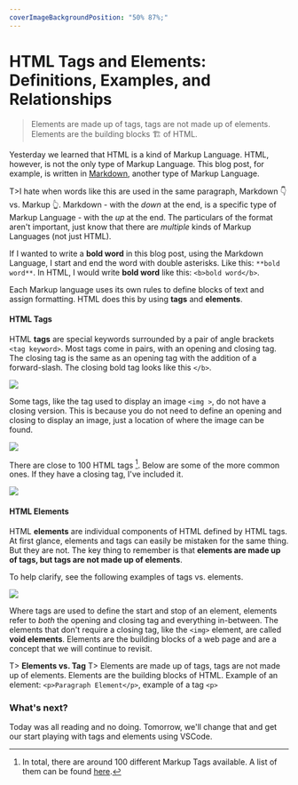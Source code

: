 ```yaml
---
coverImageBackgroundPosition: "50% 87%;"
---
```


# HTML Tags and Elements: Definitions, Examples, and Relationships

> Elements are made up of tags, tags are not made up of elements. Elements are the building blocks 🏗 of HTML.

Yesterday we learned that HTML is a kind of Markup Language. HTML, however, is not the only type of Markup Language. This blog post, for example, is written in [Markdown](https://daringfireball.net/projects/markdown/), another type of Markup Language.

T>I hate when words like this are used in the same paragraph, Markdown 👇 vs. Markup 👆. Markdown - with the _down_ at the end, is a specific type of Markup Language - with the _up_ at the end. The particulars of the format aren't important, just know that there are _multiple_ kinds of Markup Languages (not just HTML).

If I wanted to write a **bold word** in this blog post, using the Markdown Language, I start and end the word with double asterisks. Like this: `**bold word**`. In HTML, I would write **bold word** like this: `<b>bold word</b>`.

Each Markup language uses its own rules to define blocks of text and assign formatting. HTML does this by using **tags** and **elements**.

#### HTML Tags

HTML **tags** are special keywords surrounded by a pair of angle brackets `<tag keyword>`. Most tags come in pairs, with an opening and closing tag. The closing tag is the same as an opening tag with the addition of a forward-slash. The closing bold tag looks like this `</b>`.

![](public/assets/table-1.png)

Some tags, like the tag used to display an image `<img >`, do not have a closing version. This is because you do not need to define an opening and closing to display an image, just a location of where the image can be found.

![](public/assets/table-2.png)

There are close to 100 HTML tags [^html-tags]. Below are some of the more common ones. If they have a closing tag, I've included it.

![](public/assets/table-3.png)

#### HTML Elements

HTML **elements** are individual components of HTML defined by HTML tags. At first glance, elements and tags can easily be mistaken for the same thing. But they are not. The key thing to remember is that **elements are made up of tags, but tags are not made up of elements**.

To help clarify, see the following examples of tags vs. elements.

![](public/assets/table-4.png)

Where tags are used to define the start and stop of an element, elements refer to _both_ the opening and closing tag and everything in-between. The elements that don't require a closing tag, like the `<img>` element, are called **void elements**. Elements are the building blocks of a web page and are a concept that we will continue to revisit.

T> **Elements vs. Tag**
T> Elements are made up of tags, tags are not made up of elements. Elements are the building blocks of HTML. Example of an element: `<p>Paragraph Element</p>`, example of a tag `<p>`

### What's next?

Today was all reading and no doing. Tomorrow, we'll change that and get our start playing with tags and elements using VSCode.

[^html-tags]: In total, there are around 100 different Markup Tags available. A list of them can be found [here](https://www.w3schools.com/tags/ref_byfunc.asp).

